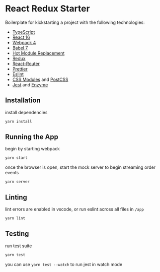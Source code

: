 # React Redux Starter

Boilerplate for kickstarting a project with the following technologies:

- [TypeScript](https://www.typescriptlang.org/)
- [React 16](https://reactjs.org/)
- [Webpack 4](https://webpack.js.org/)
- [Babel 7](https://babeljs.io/docs/en/)
- [Hot Module Replacement](https://webpack.js.org/guides/hot-module-replacement/)
- [Redux](https://github.com/reduxjs/redux)
- [React-Router](https://reacttraining.com/react-router/web/guides/quick-start)
- [Prettier](https://github.com/prettier/prettier)
- [Eslint](https://github.com/eslint/eslint)
- [CSS Modules](https://github.com/css-modules/css-modules) and [PostCSS](https://github.com/postcss/postcss)
- [Jest](https://github.com/facebook/jest) and [Enzyme](https://github.com/airbnb/enzyme)

## Installation

install dependencies

```js
yarn install
```

## Running the App

begin by starting webpack

```js
yarn start
```

once the browser is open, start the mock server to begin streaming order events

```js
yarn server
```

## Linting

lint errors are enabled in vscode, or run eslint across all files in `/app`

```js
yarn lint
```

## Testing

run test suite

```js
yarn test
```

you can use `yarn test --watch` to run jest in watch mode
